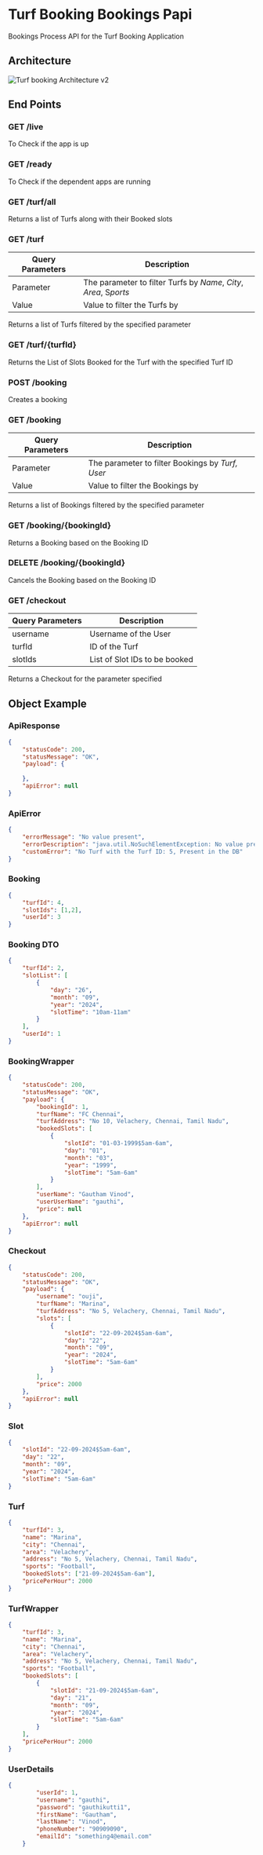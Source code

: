 # Turf Booking Bookings Papi
Bookings Process API for the Turf Booking Application

## Architecture
![Turf booking Architecture v2](https://github.com/user-attachments/assets/1be80a85-d7bf-4f2f-a335-d4eec4e6a6f2)

## End Points

### GET /live

To Check if the app is up

### GET /ready

To Check if the dependent apps are running

### GET /turf/all

Returns a list of Turfs along with their Booked slots

### GET /turf

| **Query Parameters** | **Description** |
| --- | --- |
| Parameter | The parameter to filter Turfs by *Name*, *City*, *Area*, S*ports* |
| Value | Value to filter the Turfs by |

Returns a list of Turfs filtered by the specified parameter

### GET /turf/{turfId}

Returns the List of Slots Booked for the Turf with the specified Turf ID

### POST /booking

Creates a booking 

### GET /booking

| **Query Parameters** | **Description** |
| --- | --- |
| Parameter | The parameter to filter Bookings by *Turf,* *User* |
| Value | Value to filter the Bookings by |

Returns a list of Bookings filtered by the specified parameter

### GET /booking/{bookingId}

Returns a Booking based on the Booking ID

### DELETE /booking/{bookingId}

Cancels the Booking based on the Booking ID

### GET /checkout

| **Query Parameters** | **Description** |
| --- | --- |
| username | Username of the User |
| turfId | ID of the Turf |
| slotIds | List of Slot IDs to be booked |

Returns a Checkout for the parameter specified

## Object Example

### ApiResponse

```json
{
    "statusCode": 200,
    "statusMessage": "OK",
    "payload": {
    
    },
    "apiError": null
}
```

### ApiError

```json
{
	"errorMessage": "No value present",
	"errorDescription": "java.util.NoSuchElementException: No value present",
	"customError": "No Turf with the Turf ID: 5, Present in the DB"
}
```

### Booking

```json
{
    "turfId": 4,
    "slotIds": [1,2],
    "userId": 3
}
```

### Booking DTO

```json
{
    "turfId": 2,
    "slotList": [
        {
            "day": "26",
            "month": "09",
            "year": "2024",
            "slotTime": "10am-11am"
        }
    ],
    "userId": 1
}
```

### BookingWrapper

```json
{
    "statusCode": 200,
    "statusMessage": "OK",
    "payload": {
        "bookingId": 1,
        "turfName": "FC Chennai",
        "turfAddress": "No 10, Velachery, Chennai, Tamil Nadu",
        "bookedSlots": [
            {
                "slotId": "01-03-1999$5am-6am",
                "day": "01",
                "month": "03",
                "year": "1999",
                "slotTime": "5am-6am"
            }
        ],
        "userName": "Gautham Vinod",
        "userUserName": "gauthi",
        "price": null
    },
    "apiError": null
}
```

### Checkout

```json
{
    "statusCode": 200,
    "statusMessage": "OK",
    "payload": {
        "username": "ouji",
        "turfName": "Marina",
        "turfAddress": "No 5, Velachery, Chennai, Tamil Nadu",
        "slots": [
            {
                "slotId": "22-09-2024$5am-6am",
                "day": "22",
                "month": "09",
                "year": "2024",
                "slotTime": "5am-6am"
            }
        ],
        "price": 2000
    },
    "apiError": null
}
```

### Slot

```json
{
	"slotId": "22-09-2024$5am-6am",
	"day": "22",
	"month": "09",
	"year": "2024",
	"slotTime": "5am-6am"
}
```

### Turf

```json
{
	"turfId": 3,
	"name": "Marina",
	"city": "Chennai",
	"area": "Velachery",
	"address": "No 5, Velachery, Chennai, Tamil Nadu",
	"sports": "Football",
	"bookedSlots": ["21-09-2024$5am-6am"],
	"pricePerHour": 2000
}
```

### TurfWrapper

```json
{
	"turfId": 3,
	"name": "Marina",
	"city": "Chennai",
	"area": "Velachery",
	"address": "No 5, Velachery, Chennai, Tamil Nadu",
	"sports": "Football",
	"bookedSlots": [
		{
			"slotId": "21-09-2024$5am-6am",
			"day": "21",
			"month": "09",
			"year": "2024",
			"slotTime": "5am-6am"
		}
	],
	"pricePerHour": 2000
}
```

### UserDetails

```json
{
        "userId": 1,
        "username": "gauthi",
        "password": "gauthikutti1",
        "firstName": "Gautham",
        "lastName": "Vinod",
        "phoneNumber": "90909090",
        "emailId": "something4@email.com"
    }
```
